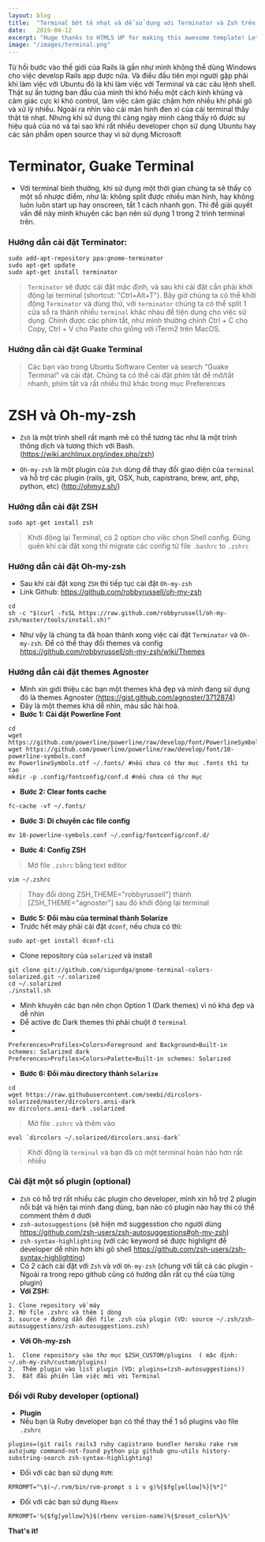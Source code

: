 ```yaml
---
layout: blog
title:  "Terminal bớt tẻ nhạt và dễ sử dụng với Terminator và Zsh trên Ubuntu"
date:   2019-04-12
excerpt: "Huge thanks to HTML5 UP for making this awesome template! Let's see what it can do"
image: "/images/terminal.png"
---
```


Từ hồi bước vào thế giới của Rails là gần như mình không thể dùng Windows cho việc develop Rails app được nữa. Và điều đầu tiên mọi người gặp phải khi làm việc với Ubuntu đó là khi làm việc với Terminal và các câu lệnh shell. Thật sự ấn tượng ban đầu của mình thì khó hiểu một cách kinh khủng và cảm giác cực kì khó control, làm việc cảm giác chậm hơn nhiều khi phải gõ và xử lý nhiều. Ngoài ra nhìn vào cái màn hình đen xì của cái terminal thấy thật tẻ nhạt. Nhưng khi sử dụng thì càng ngày mình càng thấy rõ được sự hiệu quả của nó và tại sao khi rất nhiều developer chọn sử dụng Ubuntu hay các sản phẩm open source thay vì sử dụng Microsoft

#  **Terminator,  Guake Terminal**

* Với terminal bình thường, khi sử dụng một thời gian chúng ta sẽ thấy có một số nhược điểm, như là: không split được nhiều màn hình, hay không luôn luôn start up hay onscreen, tắt 1 cách nhanh gọn. Thì để giải quyết vấn đề này mình khuyên các bạn nên sử dụng 1 trong 2 trình terminal trên. 

### Hướng dẫn cài đặt Terminator:

```SH
sudo add-apt-repository ppa:gnome-terminator
sudo apt-get update
sudo apt-get install terminator
```
> `Terminator` sẽ được cài đặt mặc định, và sau khi cài đặt cần phải khởi động lại terminal (shortcut: "Ctrl+Alt+T"). 
> Bây giờ chúng ta có thể khởi động `Terminator` và dùng thử, với `terminator` chúng ta có thể split 1 cửa sổ ra thành nhiều `terminal` khác nhau để tiện dụng cho việc sử dụng. Chỉnh được các phím tắt, như mình thường chỉnh Ctrl + C cho Copy, Ctrl + V cho Paste cho giống với iTerm2 trên MacOS.

### Hướng dẫn cài đặt Guake Terminal

> Các bạn vào trong Ubuntu Software Center và search "Guake Terminal" và cài đặt. 
> Chúng ta có thể cài đặt phím tắt để mở/tắt nhanh, phím tắt và rất nhiều thứ khác trong mục Preferences

# ZSH và Oh-my-zsh
* `Zsh` là một trình shell rất mạnh mẽ có thể tương tác như là một trình thông dịch và tương thích với Bash. (https://wiki.archlinux.org/index.php/zsh)

* `Oh-my-zsh` là một plugin của `Zsh` dùng để thay đổi giao diện của `terminal` và hỗ trợ các plugin (rails, git, OSX, hub, capistrano, brew, ant, php, python, etc) (http://ohmyz.sh/)

### Hướng dẫn cài đặt ZSH

```SH
sudo apt-get install zsh
```

> Khởi động lại Terminal, có 2 option cho việc chọn Shell config.
> Đừng quên khi cài đặt xong thì migrate các config từ file `.bashrc` to `.zshrc`

### Hướng dẫn cài đặt Oh-my-zsh
* Sau khi cài đặt xong `ZSH` thì tiếp tục cài đặt `Oh-my-zsh`
* Link Github: https://github.com/robbyrussell/oh-my-zsh

```SH
cd
sh -c "$(curl -fsSL https://raw.github.com/robbyrussell/oh-my-zsh/master/tools/install.sh)"
```

* Như vậy là chúng ta đã hoàn thành xong việc cài đặt `Terminator` và `Oh-my-zsh`. Để có thể thay đổi themes và config  https://github.com/robbyrussell/oh-my-zsh/wiki/Themes



### Hướng dẫn cài đặt themes Agnoster
* Mình xin giới thiệu các bạn một themes khá đẹp và mình đang sử dụng đó là themes Agnoster (https://gist.github.com/agnoster/3712874)
* Đây là một themes khá dễ nhìn, màu sắc hài hoà.
* **Bước 1: Cài đặt Powerline Font**

```SH
cd
wget https://github.com/powerline/powerline/raw/develop/font/PowerlineSymbols.otf
wget https://github.com/powerline/powerline/raw/develop/font/10-powerline-symbols.conf
mv PowerlineSymbols.otf ~/.fonts/ #nếu chưa có thư mục .fonts thì tự tạo
mkdir -p .config/fontconfig/conf.d #nếu chưa có thư mục
```

* **Bước 2: Clear fonts cache**
```SH
fc-cache -vf ~/.fonts/
```

* **Bước 3: Di chuyển các file config**
```SH
mv 10-powerline-symbols.conf ~/.config/fontconfig/conf.d/
```

* **Bước 4: Config ZSH**
>Mở file `.zshrc` bằng text editor

```SH
vim ~/.zshrc
```

>Thay đổi  dòng ZSH_THEME="robbyrussell"] thành [ZSH_THEME="agnoster"] sau đó khởi động lại terminal

* **Bước 5: Đổi màu của terminal thành Solarize**
* Trước hết máy phải cài đặt `dconf`, nếu chưa có thì: 

```SH
sudo apt-get install dconf-cli
```
* Clone repository của `solarized` và install
```SH
git clone git://github.com/sigurdga/gnome-terminal-colors-solarized.git ~/.solarized
cd ~/.solarized
./install.sh
```

* Mình khuyên các bạn nên chọn Option 1 (Dark themes) vì nó khá đẹp và dễ nhìn
* Để active đc Dark themes thì phải chuột ở `terminal`
*
```SH
Preferences>Profiles>Colors>Foreground and Background>Built-in schemes: Solarized dark 
Preferences>Profiles>Colors>Palette>Built-in schemes: Solarized
```

* **Bước 6: Đổi màu directory thành `Solarize`**

```
cd
wget https://raw.githubusercontent.com/seebi/dircolors-solarized/master/dircolors.ansi-dark
mv dircolors.ansi-dark .solarized
```


>Mở file `.zshrc` và thêm vào

```
eval `dircolors ~/.solarized/dircolors.ansi-dark`
```
>Khởi động là `terminal` và bạn đã có một terminal hoàn hảo hơn rất nhiều 

### Cài đặt một số plugin (optional)

* `Zsh` có hỗ trợ rất nhiều các plugin cho developer, mình xin hỗ trợ 2 plugin nổi bật và hiện tại mình đang dùng, bạn nào có plugin nào hay thì có thể comment thêm ở dưới
* `zsh-autosuggestions` (sẽ hiện mờ suggesstion cho người dùng https://github.com/zsh-users/zsh-autosuggestions#oh-my-zsh)
* `zsh-syntax-highlighting` (với các keyword sẽ được highlight để developer dễ nhìn hơn khi gõ shell https://github.com/zsh-users/zsh-syntax-highlighting)
* Có 2 cách cài đặt với `Zsh` và với `Oh-my-zsh` (chung với tất cả các plugin - Ngoài ra trong repo github cũng có hướng dẫn rất cụ thể của từng plugin)
*  **Với ZSH:**
  
```SH
1. Clone repository về máy
2. Mở file .zshrc và thêm 1 dòng   
3. source + đường dẫn đến file .zsh của plugin (VD: source ~/.zsh/zsh-autosuggestions/zsh-autosuggestions.zsh)
```   
* **Với Oh-my-zsh**
```SH
1.  Clone repository vào thư mục $ZSH_CUSTOM/plugins  ( mặc định: ~/.oh-my-zsh/custom/plugins)
2.  Thêm plugin vào list plugin (VD: plugins=(zsh-autosuggestions))
3.  Bắt đầu phiên làm việc mới với Terminal
```

### Đối với Ruby developer (optional)
* **Plugin**
* Nếu bạn là Ruby developer bạn có thể thay thế 1 số plugins vào file `.zshrc`
```SH
plugins=(git rails rails3 ruby capistrano bundler heroku rake rvm autojump command-not-found python pip github gnu-utils history-substring-search zsh-syntax-highlighting)
```
* Đối với các bạn sử dụng `RVM`: 
```SH
RPROMPT="\$(~/.rvm/bin/rvm-prompt s i v g)%{$fg[yellow]%}[%*]"
```

* Đối với các bạn sử dụng `Rbenv`
```SH
RPROMPT='%{$fg[yellow]%}$(rbenv version-name)%{$reset_color%}%'
```


**That's it!**


